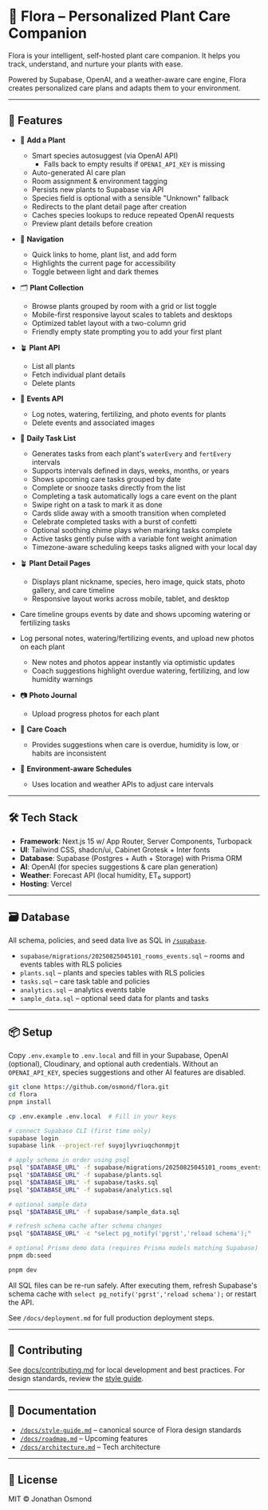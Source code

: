 # 🌿 Flora – Personalized Plant Care Companion

Flora is your intelligent, self-hosted plant care companion.
It helps you track, understand, and nurture your plants with ease.

Powered by Supabase, OpenAI, and a weather-aware care engine,
Flora creates personalized care plans and adapts them to your environment.

---

## 🚀 Features

- 🌱 **Add a Plant**
  - Smart species autosuggest (via OpenAI API)
    - Falls back to empty results if `OPENAI_API_KEY` is missing
  - Auto-generated AI care plan
  - Room assignment & environment tagging
  - Persists new plants to Supabase via API
  - Species field is optional with a sensible "Unknown" fallback
  - Redirects to the plant detail page after creation
  - Caches species lookups to reduce repeated OpenAI requests
  - Preview plant details before creation

- 🧭 **Navigation**
  - Quick links to home, plant list, and add form
  - Highlights the current page for accessibility
  - Toggle between light and dark themes

- 🗂️ **Plant Collection**
  - Browse plants grouped by room with a grid or list toggle
  - Mobile-first responsive layout scales to tablets and desktops
  - Optimized tablet layout with a two-column grid
  - Friendly empty state prompting you to add your first plant

- 🪴 **Plant API**
  - List all plants
  - Fetch individual plant details
  - Delete plants

- 📝 **Events API**
  - Log notes, watering, fertilizing, and photo events for plants
  - Delete events and associated images

- 📅 **Daily Task List**
  - Generates tasks from each plant's `waterEvery` and `fertEvery` intervals
  - Supports intervals defined in days, weeks, months, or years
  - Shows upcoming care tasks grouped by date
  - Complete or snooze tasks directly from the list
  - Completing a task automatically logs a care event on the plant
  - Swipe right on a task to mark it as done
  - Cards slide away with a smooth transition when completed
  - Celebrate completed tasks with a burst of confetti
  - Optional soothing chime plays when marking tasks complete
  - Active tasks gently pulse with a variable font weight animation
  - Timezone-aware scheduling keeps tasks aligned with your local day

- 🪴 **Plant Detail Pages**
  - Displays plant nickname, species, hero image, quick stats, photo gallery, and care timeline
  - Responsive layout works across mobile, tablet, and desktop
- Care timeline groups events by date and shows upcoming watering or fertilizing tasks
- Log personal notes, watering/fertilizing events, and upload new photos on each plant
  - New notes and photos appear instantly via optimistic updates
  - Coach suggestions highlight overdue watering, fertilizing, and low humidity warnings

- 📷 **Photo Journal**
  - Upload progress photos for each plant

- 🧠 **Care Coach**
  - Provides suggestions when care is overdue, humidity is low, or habits are inconsistent

- 📍 **Environment-aware Schedules**
  - Uses location and weather APIs to adjust care intervals

---

## 🛠️ Tech Stack

- **Framework**: Next.js 15 w/ App Router, Server Components, Turbopack
- **UI**: Tailwind CSS, shadcn/ui, Cabinet Grotesk + Inter fonts
- **Database**: Supabase (Postgres + Auth + Storage) with Prisma ORM
- **AI**: OpenAI (for species suggestions & care plan generation)
- **Weather**: Forecast API (local humidity, ET₀ support)
- **Hosting**: Vercel

---

## 🗃️ Database

All schema, policies, and seed data live as SQL in [`/supabase`](./supabase).

- `supabase/migrations/20250825045101_rooms_events.sql` – rooms and events tables with RLS policies
- `plants.sql` – plants and species tables with RLS policies
- `tasks.sql` – care task table and policies
- `analytics.sql` – analytics events table
- `sample_data.sql` – optional seed data for plants and tasks

---

## 📦 Setup

Copy `.env.example` to `.env.local` and fill in your Supabase, OpenAI (optional), Cloudinary, and optional auth credentials. Without an `OPENAI_API_KEY`, species suggestions and other AI features are disabled.

```bash
git clone https://github.com/osmond/flora.git
cd flora
pnpm install

cp .env.example .env.local  # Fill in your keys

# connect Supabase CLI (first time only)
supabase login
supabase link --project-ref suyojlyvriuqchonmpjt

# apply schema in order using psql
psql "$DATABASE_URL" -f supabase/migrations/20250825045101_rooms_events.sql
psql "$DATABASE_URL" -f supabase/plants.sql
psql "$DATABASE_URL" -f supabase/tasks.sql
psql "$DATABASE_URL" -f supabase/analytics.sql

# optional sample data
psql "$DATABASE_URL" -f supabase/sample_data.sql

# refresh schema cache after schema changes
psql "$DATABASE_URL" -c "select pg_notify('pgrst','reload schema');"

# optional Prisma demo data (requires Prisma models matching Supabase)
pnpm db:seed

pnpm dev
```

All SQL files can be re-run safely. After executing them, refresh Supabase's schema cache with `select pg_notify('pgrst','reload schema');` or restart the API.

See `/docs/deployment.md` for full production deployment steps.

---

## 🤝 Contributing

See [docs/contributing.md](./docs/contributing.md) for local development and best practices. For design standards, review the [style guide](./docs/style-guide.md).

---

## 📘 Documentation

- [`/docs/style-guide.md`](./docs/style-guide.md) – canonical source of Flora design standards
- [`/docs/roadmap.md`](./docs/roadmap.md) – Upcoming features
- [`/docs/architecture.md`](./docs/architecture.md) – Tech architecture

---

## 📄 License

MIT © Jonathan Osmond
